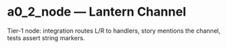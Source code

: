 # a0_2_node — Lantern Channel

Tier-1 node: integration routes L/R to handlers, story mentions the channel, tests assert string markers.
